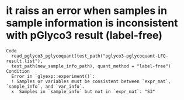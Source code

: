 # it raiss an error when samples in sample information is inconsistent with pGlyco3 result (label-free)

    Code
      read_pglyco3_pglycoquant(test_path("pglyco3-pglycoquant-LFQ-result.list"),
      test_path(new_sample_info_path), quant_method = "label-free")
    Condition
      Error in `glyexp::experiment()`:
      ! Samples or variables must be consistent between `expr_mat`, `sample_info`, and `var_info`.
      x  Samples in `sample_info` but not in `expr_mat`: "S3"

